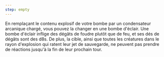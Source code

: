 ```yaml
---
step: empty
---
```

En remplaçant le contenu explosif de votre bombe par un condensateur arcanique chargé, vous pouvez la changer en une bombe d'éclair. Une bombe d'éclair inflige des dégâts de foudre plutôt que de feu, et ses dés de dégâts sont des d8s. De plus, la cible, ainsi que toutes les créatures dans le rayon d'explosion qui ratent leur jet de sauvegarde, ne peuvent pas prendre de réactions jusqu'à la fin de leur prochain tour.
